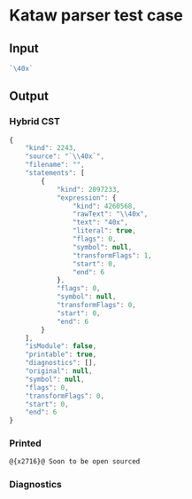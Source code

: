 # Kataw parser test case

## Input

`````js
`\40x`
`````

## Output

### Hybrid CST

```javascript
{
    "kind": 2243,
    "source": "`\\40x`",
    "filename": "",
    "statements": [
        {
            "kind": 2097233,
            "expression": {
                "kind": 4260568,
                "rawText": "\\40x",
                "text": "40x",
                "literal": true,
                "flags": 0,
                "symbol": null,
                "transformFlags": 1,
                "start": 0,
                "end": 6
            },
            "flags": 0,
            "symbol": null,
            "transformFlags": 0,
            "start": 0,
            "end": 6
        }
    ],
    "isModule": false,
    "printable": true,
    "diagnostics": [],
    "original": null,
    "symbol": null,
    "flags": 0,
    "transformFlags": 0,
    "start": 0,
    "end": 6
}
```

### Printed

```javascript
@{x2716}@ Soon to be open sourced
```

### Diagnostics

```javascript

```

